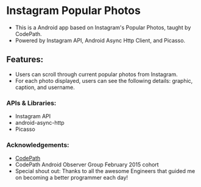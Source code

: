 # Instagram Popular Photos

- This is a Android app based on Instagram's Popular Photos, taught by CodePath. 
- Powered by Instagram API, Android Async Http Client, and Picasso.

## Features:
- Users can scroll through current popular photos from Instagram.
- For each photo displayed, users can see the following details: graphic, caption, and username.


### APIs & Libraries:
- Instagram API
- android-async-http
- Picasso

### Acknowledgements: 

- <a href="http://www.codepath.com">CodePath</a>
- CodePath Android Observer Group February 2015 cohort 
- Special shout out: Thanks to all the awesome Engineers that guided me on becoming a better programmer each day!

